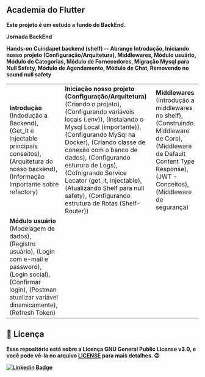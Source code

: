 ## Academia do Flutter 

<b>Este projeto é um estudo a fundo do BackEnd.

<b>Jornada BackEnd</b>

<b>Hands-on Cuindapet backend (shelf)</b> -- Abrange Introdução, Iniciando nosso projeto (Configuração/Arquitetura), Middlewares, Módulo usuário, Módulo de Categorias, Módulo de Fornecedores, Migração Mysql para Null Safety, Módulo de Agendamento, Módulo de Chat, Removendo no sound null safety

<table> 
  <tr>
    <td> 
      <b>Introdução</b> (Indodução a Backend), (Get_It e Injectable principais conseitos), (Arquitetura do nosso backend), (Informação Importante sobre refactory)
    </td>
    <td>
      <b>Iniciação nosso projeto (Configuração/Arquitetura)</b> (Criando o projeto), (Configurando variáveis locais (.env)), (Instalando o Mysql Local (importante)), (Configurando MySql na Docker), (Criando classe de conexão com o banco de dados), (Configurando esturura de Logs), (Cofnigrando Service Locator (get_it, injectable), (Atualizando Shelf para null safety), (Configurando estrutura de Rotas (Shelf-Router))
    </td>
    <td>
      <b>Middlewares</b> (Introdução a middlewares no shelf), (Construindo Middleware de Cors), (Middleware de Default Content Type Response), (JWT - Conceitos), (Middleware de segurança)
    </td>
  </tr>
  
  <tr>
    <td> 
      <b>Módulo usuário</b> (Modelagem de dados), (Registro usuário), (Login com e-mail e password), (Login social), (Confirmar login), (Postman atualizar variável dinamicamente), (Refresh Token)
    </td>
    <td>
    </td>
    <td>
    </td>
  </tr>
</table> 

  
<h2>📝 Licença</h2>

<p>
   Esse repositório está sobre a Licença GNU General Public License v3.0, e você pode vê-la no arquivo <a href="https://github.com/caneto/calculator-app/blob/main/LICENSE">LICENSE</a> para mais detalhes. 😉
</p>



[![Linkedin Badge](https://img.shields.io/badge/-Carlos%20Alberto-292929?style=flat-square&logo=Linkedin&logoColor=white&link=https://www.linkedin.com/in/canetorj/)](https://www.linkedin.com/in/canetorj/)
